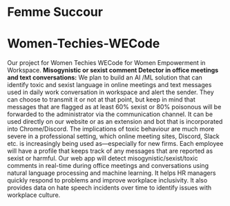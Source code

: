 # Femme Succour
# Women-Techies-WECode
Our project for Women Techies WECode for Women Empowerment in Workspace.
<b>Misogynistic or sexist comment Detector in office meetings and text conversations:</b>
We plan to build an AI /ML solution that can identify toxic and sexist language in online meetings and text messages used in daily work conversation in workspace and alert the sender. They can choose to transmit it or not at that point, but keep in mind that messages that are flagged as at least 60% sexist or 80% poisonous will be forwarded to the administrator via the communication channel. It can be used directly on our website or as an extension and bot that is incorporated into Chrome/Discord. The implications of toxic behaviour are much more severe in a professional setting, which online meeting sites, Discord, Slack etc. is increasingly being used as—especially for new firms. Each employee will have a profile that keeps track of any messages that are reported as sexist or harmful.
Our web app will detect misogynistic/sexist/toxic comments in real-time during office meetings  and conversations using natural language processing and machine learning. It helps HR managers quickly respond to problems and improve workplace inclusivity. It also provides data on hate speech incidents over time to identify issues with workplace culture.
